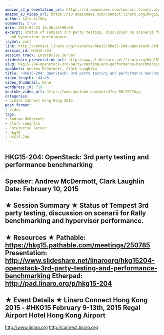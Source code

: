```yaml
---
amazon_s3_presentation_url: https://s3.amazonaws.com/connect.linaro.org/hkg15/Videos/02-10-Tuesday/HKG15-204.pdf
amazon_s3_video_url: https://s3.amazonaws.com/connect.linaro.org/hkg15/Videos/02-10-Tuesday/HKG15-204+OpenStack+3rd+party+testing+and+performance+benchmarking.mp4
author: kyle.kirkby
comments: true
date: 2015-04-23 15:36:54+00:00
excerpt: Status of Tempest 3rd party testing, discussion on scenarii for Rally benchmarking
  and hypervisor performance.
layout: post
link: http://connect.linaro.org/resource/hkg15/hkg15-204-openstack-3rd-party-testing-and-performance-benchmarking/
session_id: HKG15-204
session_track: Enterprise Server
slideshare_presentation_url: http://www.slideshare.net/linaroorg/hkg15204-openstack-3rd-party-testing-and-performance-benchmarking
slug: hkg15-204-openstack-3rd-party-testing-and-performance-benchmarking
speakers: Andrew McDermott, Clark Laughlin
title: 'HKG15-204: OpenStack: 3rd party testing and performance benchmarking'
video_length: '44:48'
video_thumbnail: None
wordpress_id: 719
youtube_video_url: https://www.youtube.com/watch?v=-00rTPCYAyg
categories:
- Linaro Connect Hong Kong 2015
post_format:
- Video
tags:
- Andrew McDermott
- Clark Laughlin
- Enterprise Server
- hkg15
- HKG15-204
---
```


HKG15-204: OpenStack: 3rd party testing and performance benchmarking 
--------------------------------------------------- 
Speaker: Andrew McDermott, Clark Laughlin 
Date: February 10, 2015 
--------------------------------------------------- 
★ Session Summary ★ 
Status of Tempest 3rd party testing, discussion on scenarii for Rally benchmarking and hypervisor performance. 
-------------------------------------------------- 
★ Resources ★ 
Pathable: https://hkg15.pathable.com/meetings/250785 
Presentation:   http://www.slideshare.net/linaroorg/hkg15204-openstack-3rd-party-testing-and-performance-benchmarking
Etherpad: http://pad.linaro.org/p/hkg15-204 
--------------------------------------------------- 
★ Event Details ★ 
Linaro Connect Hong Kong 2015 - #HKG15 
February 9-13th, 2015 
Regal Airport Hotel Hong Kong Airport 
--------------------------------------------------- 
http://www.linaro.org 
http://connect.linaro.org
